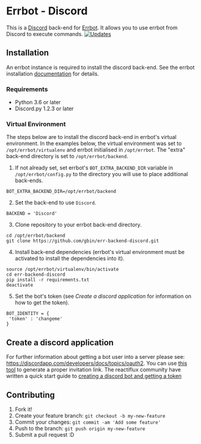 # Errbot - Discord

This is a [Discord](http://discordapp.com) back-end for [Errbot](http://errbot.io).  It allows you to use errbot from Discord to execute commands.
[![Updates](https://pyup.io/repos/github/gbin/err-backend-discord/shield.svg)](https://pyup.io/repos/github/gbin/err-backend-discord/)

## Installation
An errbot instance is required to install the discord back-end.  See the errbot installation [documentation](http://errbot.io/en/latest/user_guide/setup.html#option-2-installing-errbot-in-a-virtualenv-preferred) for details.

### Requirements
 * Python 3.6 or later
 * Discord.py 1.2.3 or later

### Virtual Environment
The steps below are to install the discord back-end in errbot's virtual environment.  In the examples below, the virtual environment was set to `/opt/errbot/virtualenv` and errbot initialised in `/opt/errbot`.  The "extra" back-end directory is set to `/opt/errbot/backend`.


1. If not already set, set errbot's `BOT_EXTRA_BACKEND_DIR` variable in `/opt/errbot/config.py` to the directory you will use to place additional back-ends.
```
BOT_EXTRA_BACKEND_DIR=/opt/errbot/backend
```
2. Set the back-end to use `Discord`.
```
BACKEND = 'Discord'
```
3. Clone repository to your errbot back-end directory.
```
cd /opt/errbot/backend
git clone https://github.com/gbin/err-backend-discord.git
```
4. Install back-end dependencies (errbot's virtual environment must be activated to install the dependencies into it).
```
source /opt/errbot/virtualenv/bin/activate
cd err-backend-discord
pip install -r requirements.txt
deactivate
```
5. Set the bot's token (see _Create a discord application_ for information on how to get the token).
```
BOT_IDENTITY = {
 'token' : 'changeme'
}
```

## Create a discord application
For further information about getting a bot user into a server please see: https://discordapp.com/developers/docs/topics/oauth2. You can use [this tool](https://discordapi.com/permissions.html) to generate a proper invitation link.
The reactiflux community have written a quick start guide to [creating a discord bot and getting a token](https://github.com/reactiflux/discord-irc/wiki/Creating-a-discord-bot-&-getting-a-token)


## Contributing

1. Fork it!
2. Create your feature branch: `git checkout -b my-new-feature`
3. Commit your changes: `git commit -am 'Add some feature'`
4. Push to the branch: `git push origin my-new-feature`
5. Submit a pull request :D
